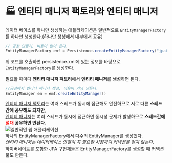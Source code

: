 # 🏭 엔티티 매니저 팩토리와 엔티티 매니저
데이터 베이스를 하나만 생성하는 애플리케이션은 일반적으로 `EntityManagerFactory`를 하나만 생성한다.(하나만 생성해서 내부에서 공유)   
```java
// 공장 만들기, 비용이 많이 든다.
EntityManagerFactory emf = Persistence.createEntityManagerFactory("jpabook")
```   
위 코드를 호출하면 persistence.xml에 있는 정보를 바탕으로 `EntityManagerFactory`를 생성한다.

필요할 때마다 **엔티티 매니저 팩토리**에서 **엔티티 매니저**를 **생성**하면 된다.   
```java
//공장에서 엔티티 매니저 생성, 비용이 거의 안든다.
EntityManager em = emf.createEntityManager()
```

<u>엔티티 매니저 팩토리</u>는 여러 스레드가 동시에 접근해도 안전하므로 서로 다른 **스레드 간에 공유해도 되지만**,   
<u>엔티티 매니저</u>는 여러 스레드가 동시에 접근하면 동시성 문제가 발생하므로 **스레드간에 <font style="color:red">절대</font> 공유하면 안된다.**   
![일반적인 웹 애플리케이션](https://images.velog.io/images/seho100/post/19547ef2-7cd2-4945-963c-f6ebc4d86790/image.png)   
하나의 EntityManagerFactory에서 다수의 EntityManager를 생성했다.   
*엔티티 매니저는 데이터베이스 연결이 꼭 필요한 시점까지 커넥션을 얻지 않는다.*   
하이버네이트를 포함한 JPA 구현체들은 EntityManagerFactory를 생성할 때 커넥션풀도 만든다.